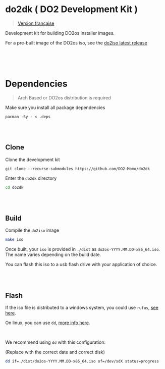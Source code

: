 # do2dk ( DO2 Development Kit )

> [Version française](./LISEZMOI.md)

Development kit for building DO2os installer images.

For a pre-built image of the DO2os iso, see the [do2iso latest release](https://github.com/DO2-Momo/do2iso/releases/latest)


<br/>

<br/>
<br/>

# Dependencies

> Arch Based or DO2os distribution is required

Make sure you install all package dependencies

```
pacman -Sy - < .deps
```

<br/>
<br/>

## Clone

Clone the development kit

```
git clone --recurse-submodules https://github.com/DO2-Momo/do2dk
```

Enter the `do2dk` directory

```sh
cd do2dk
```

<br/>
<br/>


## Build

Compile the `do2iso` image

```sh
make iso
```

Once built, your `iso` is provided in `./dist` as `do2os-YYYY.MM.DD-x86_64.iso`. The name varies depending on the build date.

You can flash this iso to a usb flash drive with your application of choice.

<br/>
<br/>

## Flash


If the iso file is distributed to a windows system, you could use `rufus`, [see here](https://rufus.ie/en).



On linux, you can use `dd`, [more info here](https://linux.die.net/man/1/dd).



<br/>

We recommend using `dd` with this configuration:

(Replace with the correct date and correct disk)

```sh
dd if=./dist/do2os-YYYY.MM.DD-x86_64.iso of=/dev/sdX status=progress
```
